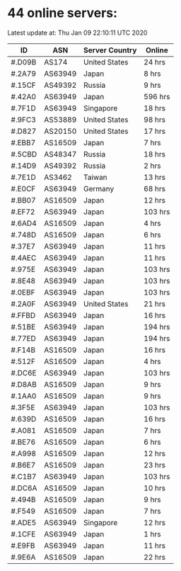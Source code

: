 # 44 online servers:

Latest update at: Thu Jan 09 22:10:11 UTC 2020

| ID | ASN | Server Country | Online |
| -- | --- | -------------- | ------ |
| #.D09B | AS174 | United States | 24 hrs |
| #.2A79 | AS63949 | Japan | 8 hrs |
| #.15CF | AS49392 | Russia | 9 hrs |
| #.42A0 | AS63949 | Japan | 596 hrs |
| #.7F1D | AS63949 | Singapore | 18 hrs |
| #.9FC3 | AS53889 | United States | 98 hrs |
| #.D827 | AS20150 | United States | 17 hrs |
| #.EBB7 | AS16509 | Japan | 7 hrs |
| #.5CBD | AS48347 | Russia | 18 hrs |
| #.14D9 | AS49392 | Russia | 2 hrs |
| #.7E1D | AS3462 | Taiwan | 13 hrs |
| #.E0CF | AS63949 | Germany | 68 hrs |
| #.BB07 | AS16509 | Japan | 12 hrs |
| #.EF72 | AS63949 | Japan | 103 hrs |
| #.6AD4 | AS16509 | Japan | 4 hrs |
| #.748D | AS16509 | Japan | 6 hrs |
| #.37E7 | AS63949 | Japan | 11 hrs |
| #.4AEC | AS63949 | Japan | 11 hrs |
| #.975E | AS63949 | Japan | 103 hrs |
| #.8E48 | AS63949 | Japan | 103 hrs |
| #.0EBF | AS63949 | Japan | 103 hrs |
| #.2A0F | AS63949 | United States | 21 hrs |
| #.FFBD | AS63949 | Japan | 16 hrs |
| #.51BE | AS63949 | Japan | 194 hrs |
| #.77ED | AS63949 | Japan | 194 hrs |
| #.F14B | AS16509 | Japan | 16 hrs |
| #.512F | AS16509 | Japan | 4 hrs |
| #.DC6E | AS63949 | Japan | 103 hrs |
| #.D8AB | AS16509 | Japan | 9 hrs |
| #.1AA0 | AS16509 | Japan | 9 hrs |
| #.3F5E | AS63949 | Japan | 103 hrs |
| #.639D | AS16509 | Japan | 16 hrs |
| #.A081 | AS16509 | Japan | 7 hrs |
| #.BE76 | AS16509 | Japan | 6 hrs |
| #.A998 | AS16509 | Japan | 12 hrs |
| #.B6E7 | AS16509 | Japan | 23 hrs |
| #.C1B7 | AS63949 | Japan | 103 hrs |
| #.DC6A | AS16509 | Japan | 10 hrs |
| #.494B | AS16509 | Japan | 9 hrs |
| #.F549 | AS16509 | Japan | 7 hrs |
| #.ADE5 | AS63949 | Singapore | 12 hrs |
| #.1CFE | AS63949 | Japan | 1 hrs |
| #.E9FB | AS63949 | Japan | 11 hrs |
| #.9E6A | AS16509 | Japan | 22 hrs |

